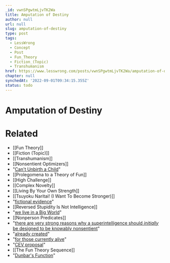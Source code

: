 ```yaml
---
_id: vwnSPgwtmLjvTK2Wa
title: Amputation of Destiny
author: null
url: null
slug: amputation-of-destiny
type: post
tags:
  - LessWrong
  - Concept
  - Post
  - Fun_Theory
  - Fiction_(Topic)
  - Transhumanism
href: https://www.lesswrong.com/posts/vwnSPgwtmLjvTK2Wa/amputation-of-destiny
chapter: null
synchedAt: '2022-09-01T09:34:15.355Z'
status: todo
---
```


# Amputation of Destiny


# Related

- [[Fun Theory]]
- [[Fiction (Topic)]]
- [[Transhumanism]]
- [[Nonsentient Optimizers]]
- "[Can't Unbirth a Child](/lw/x7/cant_unbirth_a_child/)"
- [[Prolegomena to a Theory of Fun]]
- [[High Challenge]]
- [[Complex Novelty]]
- [[Living By Your Own Strength]]
- [[Tsuyoku Naritai! (I Want To Become Stronger)]]
- "[fictional evidence](/lw/k9/the_logical_fallacy_of_generalization_from/)"
- [[Reversed Stupidity Is Not Intelligence]]
- "[we live in a Big World](/lw/ws/for_the_people_who_are_still_alive/)"
- [[Nonperson Predicates]]
- "[there are very strong reasons why a superintelligence should _initially_ be designed to be knowably nonsentient](/lw/x7/cant_unbirth_a_child/)"
- "[already created](/lw/ws/for_the_people_who_are_still_alive/)"
- "[for those currently alive](/lw/ws/for_the_people_who_are_still_alive/)"
- "[CEV proposal](http://intelligence.org/upload/CEV.html)"
- [[The Fun Theory Sequence]]
- "[Dunbar's Function](/lw/x9/dunbars_function/)"